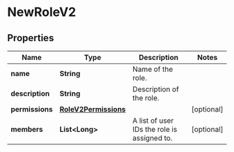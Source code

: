 

# NewRoleV2

## Properties

Name | Type | Description | Notes
------------ | ------------- | ------------- | -------------
**name** | **String** | Name of the role. | 
**description** | **String** | Description of the role. | 
**permissions** | [**RoleV2Permissions**](RoleV2Permissions.md) |  |  [optional]
**members** | **List&lt;Long&gt;** | A list of user IDs the role is assigned to. |  [optional]



